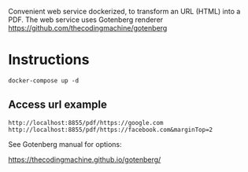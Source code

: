 
Convenient web service dockerized, to transform an URL (HTML) into a PDF.
The web service uses Gotenberg renderer https://github.com/thecodingmachine/gotenberg

# Instructions
```
docker-compose up -d
```

## Access url example
```
http://localhost:8855/pdf/https://google.com
http://localhost:8855/pdf/https://facebook.com&marginTop=2
```

See Gotenberg manual for options:

https://thecodingmachine.github.io/gotenberg/
